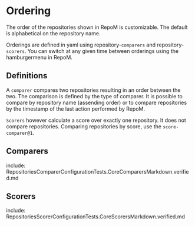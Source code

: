 # Ordering

The order of the repositories shown in RepoM is customizable. The default is alphabetical on the repository name.

Orderings are defined in yaml using repository-`comparers` and repository-`scorers`. You can switch at any given time between orderings using the hamburgermenu in RepoM.

## Definitions

A `comparer` compares two repositories resulting in an order between the two. The comparison is defined by the type of comparer. It is possible to compare by repository name (assending order) or to compare repositories by the timestamp of the last action performed by RepoM.

`Scorers` however calculate a score over exactly one repository. It does not compare repositories. Comparing repositories by score, use the `score-comparer@1`.

## Comparers

include: RepositoriesComparerConfigurationTests.CoreComparersMarkdown.verified.md

## Scorers

include: RepositoriesScorerConfigurationTests.CoreScorersMarkdown.verified.md
